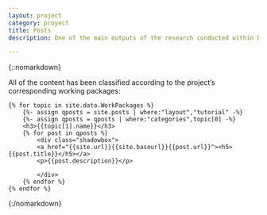 ```yaml
---
layout: project
category: proyect
title: Posts
description: One of the main outputs of the research conducted within DyCon is the development of new computational methods and tools (algorithms, tutorials, sample codes, software and simulations), all of which are being integrated in a computational platform. This page offers a higher layer of the work that is currently taking place inside the DyCon team.

---
```


 {::nomarkdown}

All of the content has been classified according to the project’s corresponding working packages:

    {% for topic in site.data.WorkPackages %}
        {%- assign qposts = site.posts | where:"layout","tutorial" -%}
        {%- assign qposts = qposts | where:"categories",topic[0] -%}
        <h3>{{topic[1].name}}</h3>
        {% for post in qposts %}
            <div class="shadowbox">
            <a href="{{site.url}}{{site.baseurl}}{{post.url}}"><h5>{{post.title}}</h5></a>
            <p>{{post.description}}</p>

            </div>
        {% endfor %}
    {% endfor %}

{:/nomarkdown} 